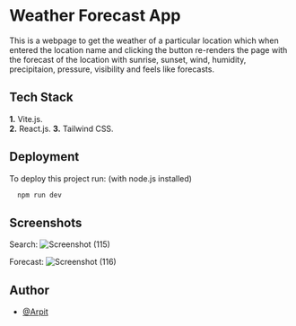 
# Weather Forecast App

This is a webpage to get the weather of a particular location which when entered the location name and clicking the button re-renders the page with the forecast of the location with sunrise, sunset, wind, humidity, precipitaion, pressure, visibility and feels like forecasts.







## Tech Stack

**1.** Vite.js.  
**2.** React.js.
**3.** Tailwind CSS.

## Deployment

To deploy this project run: (with node.js installed)

```bash
  npm run dev
```

## Screenshots
Search:
![Screenshot (115)](https://github.com/Arpit-paliwal555/weatherAPI/assets/89298013/f281c679-15d9-45bd-848a-6003bd85b0b8)


Forecast:
![Screenshot (116)](https://github.com/Arpit-paliwal555/weatherAPI/assets/89298013/2105b212-7c3f-4d94-a82e-0d40050f3baa)

## Author

- [@Arpit](https://www.github.com/Arpit-paliwal555)

